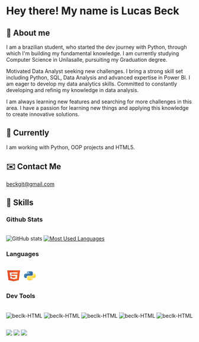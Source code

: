 # Hey there! My name is Lucas Beck ##

## 👋 About me 
I am a brazilian student, who started the dev journey with Python, through which I'm building my fundamental knowledge. I am currently studying Computer Science in Unilasalle, pursuiting my Graduation degree.

Motivated Data Analyst seeking new challenges. I bring a strong skill set including Python, SQL, Data Analysis and advanced expertise in Power BI. I am eager to develop my data analytics skills. Committed to constantly developing and refinig my knowledge in data analysis.

I am always learning new features and searching for more challenges in this area. I have a passion for learning new things and applying this knowledge to create innovative solutions.

## 🌱 Currently

I am working with Python, OOP projects and HTML5.

## ✉️ Contact Me
beckgit@gmail.com
## 🧠 Skills 

### Github Stats
  <br>
  <img src="https://github-readme-stats-git-masterrstaa-rickstaa.vercel.app/api?username=beclk&hide_title=true&show_icons=true&include_all_commits=true&count_private=true&line_height=25&hide=issues&theme=dark" alt="GitHub stats">

  <a href="https://github.com/beclk/github-readme-stats">
    <img src="https://github-readme-stats-git-masterrstaa-rickstaa.vercel.app/api/top-langs/?username=beclk&line_height=10&card_width=290&layout=compact&hide_title=false&count_private=true&langs_count=16&show_icons=true&theme=dark" alt="Most Used Languages">
  </a>
</div>

### Languages
<div style="display: inline_block"><br>
  <img align="center" alt="beclk-HTML" height="30" width="40" src="https://raw.githubusercontent.com/devicons/devicon/master/icons/html5/html5-original.svg">
  <img align="center" alt="beclk-Python" height="30" width="40" src="https://raw.githubusercontent.com/devicons/devicon/master/icons/python/python-original.svg">
</div>

##

### Dev Tools
<div style="display: inline_block"><br>
  <img align="center" alt="beclk-HTML" height="30" width="40" src="https://cdn.jsdelivr.net/gh/devicons/devicon@latest/icons/vscode/vscode-original.svg" /> 
  <img align="center" alt="beclk-HTML" height="30" width="40" src="https://cdn.jsdelivr.net/gh/devicons/devicon@latest/icons/figma/figma-original.svg" />
  <img align="center" alt="beclk-HTML" height="30" width="40" src="https://cdn.jsdelivr.net/gh/devicons/devicon@latest/icons/git/git-plain-wordmark.svg" />
  <img align="center" alt="beclk-HTML" height="30" width="40" src="https://cdn.jsdelivr.net/gh/devicons/devicon@latest/icons/github/github-original.svg" />
  <img align="center" alt="beclk-HTML" height="30" width="40" src="https://cdn.jsdelivr.net/gh/devicons/devicon@latest/icons/trello/trello-original.svg" />
            
</div>
          
##

<div> 
  <a href="https://www.instagram.com/l__beck/" target="_blank"><img src="https://img.shields.io/badge/-Instagram-%23E4405F?style=for-the-badge&logo=instagram&logoColor=white" target="_blank"></a>
  <a href = "mailto:beckgit@gmail.com"><img src="https://img.shields.io/badge/-Gmail-%23333?style=for-the-badge&logo=gmail&logoColor=white" target="_blank"></a>
  <a href="https://www.linkedin.com/in/lucas-beck-5772632ba/" target="_blank"><img src="https://img.shields.io/badge/-LinkedIn-%230077B5?style=for-the-badge&logo=linkedin&logoColor=white" target="_blank"></a> 
  
</div>

